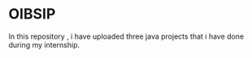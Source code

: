 # OIBSIP
In this repository , i have uploaded three java projects that i have done during my internship.
